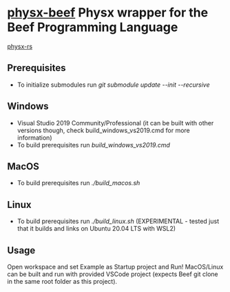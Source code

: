 # [physx-beef](https://github.com/jazzbre/physx-beef) Physx wrapper for the Beef Programming Language

[physx-rs](https://github.com/EmbarkStudios/physx-rs)

## Prerequisites
- To initialize submodules run *git submodule update --init --recursive*

## Windows
- Visual Studio 2019 Community/Professional (it can be built with other versions though, check build_windows_vs2019.cmd for more information)
- To build prerequisites run *build_windows_vs2019.cmd*

## MacOS
- To build prerequisites run *./build_macos.sh*

## Linux
- To build prerequisites run *./build_linux.sh* (EXPERIMENTAL - tested just that it builds and links on Ubuntu 20.04 LTS with WSL2)

## Usage
Open workspace and set Example as Startup project and Run!
MacOS/Linux can be built and run with provided VSCode project (expects Beef git clone in the same root folder as this project).
